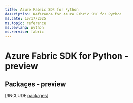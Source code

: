 ```yaml
---
title: Azure Fabric SDK for Python
description: Reference for Azure Fabric SDK for Python
ms.date: 10/17/2025
ms.topic: reference
ms.devlang: python
ms.service: fabric
---
```

# Azure Fabric SDK for Python - preview
## Packages - preview
[!INCLUDE [packages](fabric-index.md)]